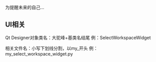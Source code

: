 为提醒未来的自己...

## UI相关

Qt Designer对象类名：大驼峰+基类名结尾 例：SelectWorkspaceWidget

相关文件名：小写下划线分割，以my_开头 例：my_select_workspace_widget.py





